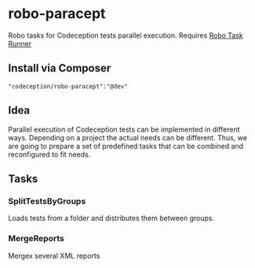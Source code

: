 robo-paracept
=============

Robo tasks for Codeception tests parallel execution. Requires [Robo Task Runner](https://github.com/Codegyre/Robo)

## Install via Composer

```
"codeception/robo-paracept":"@dev"
```

## Idea

Parallel execution of Codeception tests can be implemented in different ways.
Depending on a project the actual needs can be different.
Thus, we are going to prepare a set of predefined tasks that can be combined and reconfigured to fit needs.

## Tasks

### SplitTestsByGroups

Loads tests from a folder and distributes them between groups.

### MergeReports

Mergex several XML reports
